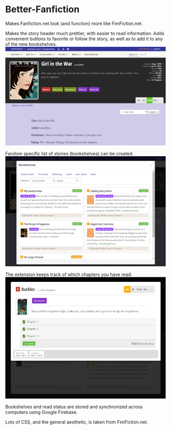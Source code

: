 # Better-Fanfiction
Makes Fanfiction.net look (and function) more like FimFiction.net.

Makes the story header much prettier, with easier to read information. Adds convenient buttons to favorite or follow the story, as well as to add it to any of the new bookshelves.
<img src="https://github.com/SirCxyrtyx/Better-Fanfiction/raw/master/Story.PNG">

Fandom specific list of stories (bookshelves) can be created.
<img src="https://github.com/SirCxyrtyx/Better-Fanfiction/raw/master/Shelves.PNG">

The extension keeps track of which chapters you have read.
<img src="https://raw.githubusercontent.com/SirCxyrtyx/Better-Fanfiction/master/StoryLanding.PNG">

Bookshelves and read status are stored and synchronized across computers using Google Firebase.

Lots of CSS, and the general aesthetic, is taken from FimFiction.net.
